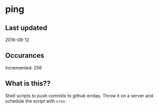 # ping

## Last updated
2016-08-12

## Occurances
Incremented: 256

## What is this?? 
Shell scripts to push commits to github errday. Throw it on a server and schedule the script with `cron`
